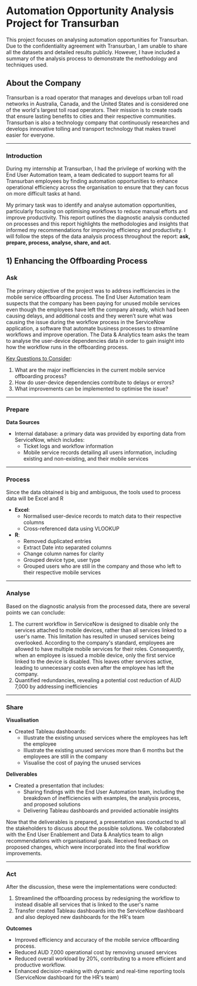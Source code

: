 # Automation Opportunity Analysis Project for Transurban

This project focuses on analysing automation opportunities for Transurban. Due to the confidentiality agreement with Transurban, I am unable to share all the datasets and detailed results publicly. However, I have included a summary of the analysis process to demonstrate the methodology and techniques used.

## About the Company
Transurban is a road operator that manages and develops urban toll road networks in Australia, Canada, and the United States and is considered one of the world's largest toll road operators. Their mission is to create roads that ensure lasting benefits to cities and their respective communities. Transurban is also a technology company that continuously researches and develops innovative tolling and transport technology that makes travel easier for everyone.

---

### Introduction
During my internship at Transurban, I had the privilege of working with the End User Automation team, a team dedicated to support teams for all Transurban employees by finding automation opportunities to enhance operational efficiency across the organisation to ensure that they can focus on more difficult tasks at hand. 

My primary task was to identify and analyse automation opportunities, particularly focusing on optimising workflows to reduce manual efforts and improve productivity. This report outlines the diagnostic analysis conducted on processes and this report highlights the methodologies and insights that informed my recommendations for improving efficiency and productivity. I will follow the steps of the data analysis process throughout the report: **ask, prepare, process, analyse, share, and act.**


## 1) Enhancing the Offboarding Process

### Ask
The primary objective of the project was to address inefficiencies in the mobile service offboarding process. The End User Automation team suspects that the company has been paying for unused mobile services even though the employees have left the company already, which had been causing delays, and additional costs and they weren’t sure what was causing the issue during the workflow process in the ServiceNow application, a software that automate business processes to streamline workflows and improve operation. The Data & Analytics team asks the team to analyse the user-device dependencies data in order to gain insight into how the workflow runs in the offboarding process.

<ins>Key Questions to Consider</ins>:
1. What are the major inefficiencies in the current mobile service offboarding process?
2. How do user-device dependencies contribute to delays or errors?
3. What improvements can be implemented to optimise the issue?
---

### Prepare
**Data Sources**
- Internal database: a primary data was provided by exporting data from ServiceNow, which includes:
  - Ticket logs and workflow information
  - Mobile service records detailing all users information, including existing and non-existing, and their mobile services
---
### Process
Since the data obtained is big and ambiguous, the tools used to process data will be Excel and R
- **Excel**:
  - Normalised user-device records to match data to their respective columns
  - Cross-referenced data using VLOOKUP
- **R**:
  - Removed duplicated entries
  - Extract Date into separated columns
  - Change column names for clarity
  - Grouped device type, user type
  - Grouped users who are still in the company and those who left to their respective mobile services
---
### Analyse
Based on the diagnostic analysis from the processed data, there are several points we can conclude:
1. The current workflow in ServiceNow is designed to disable only the services attached to mobile devices, rather than all services linked to a user's name. This limitation has resulted in unused services being overlooked. According to the company's standard, employees are allowed to have multiple mobile services for their roles. Consequently, when an employee is issued a mobile device, only the first service linked to the device is disabled. This leaves other services active, leading to unnecessary costs even after the employee has left the company.
2. Quantified redundancies, revealing a potential cost reduction of AUD 7,000 by addressing inefficiencies

---
### Share
**Visualisation**
- Created Tableau dashboards:
  - Illustrate the existing unused services where the employees has left the employee
  - Illustrate the existing unused services more than 6 months but the employees are still in the company
  - Visualise the cost of paying the unused services

**Deliverables**
- Created a presentation that includes:
  - Sharing findings with the End User Automation team, including the breakdown of inefficiencies with examples, the analysis process, and proposed solutions
  - Delivering Tableau dashboards and provided actionable insights

Now that the deliverables is prepared, a presentation was conducted to all the stakeholders to discuss about the possible solutions. We collaborated with the End User Enablement and Data & Analytics team to align recommendations with organisational goals. Received feedback on proposed changes, which were incorporated into the final workflow improvements.

---
### Act
After the discussion, these were the implementations were conducted:
1. Streamlined the offboarding process by redesigning the workflow to instead disable all services that is linked to the user's name
2. Transfer created Tableau dashboards into the ServiceNow dashboard and also deployed new dashboards for the HR's team

**Outcomes**
- Improved efficiency and accuracy of the mobile service offboarding process.
- Reduced AUD 7,000 operational cost by removing unused services
- Reduced overall workload by 20%, contributing to a more efficient and productive workflow.
- Enhanced decision-making with dynamic and real-time reporting tools (ServiceNow dashboard for the HR's team)








